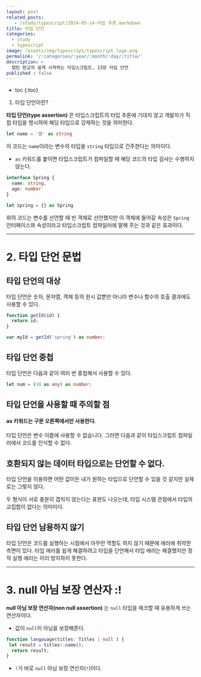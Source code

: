 ```yaml
---
layout: post
related_posts:
   - /study/typescript/2024-05-14-타입 추론.markdown
title: 타입 단언
categories:
  - study
  - typescript
image: /assets/img/typescript/typescript_logo.png
permalink: '/:categories/:year/:month/:day/:title/'
description: >
  캡틴 판교의 쉽게 시작하는 타입스크립트, 13장 타입 단언
published : false
---
```


* toc
{:toc}

1. 타입 단언이란?

**타입 단언(type assertion)** 은 타입스크립트의 타입 추론에 기대치 않고 개발자가 직접 타입을 명시하여 해당 타입으로 강제하는 것을 의미한다.

```ts
let name = '봄' as string
```

이 코드는 `name`이라는 변수의 타입을 `string` 타입으로 간주한다는 의미이다. 

- `as` 키워드를 붙이면 타입스크립트가 컴파일할 때 해당 코드의 타입 검사는 수행하지 않는다. 


```ts
interface Spring {
  name: string,
  age: number
}

let spring = {} as Spring
```

위의 코드는 변수를 선언할 때 빈 객체로 선언했지만 이 객체에 들어갈 속성은 `Spring` 인터페이스와 속성이라고 타입스크립트 컴파일러에 말해 주는 것과 같은 효과이다.

---
# 2. 타입 단언 문법

## 타입 단언의 대상

타입 단언은 숫자, 문자열, 객체 등의 원시 값뿐만 아니라 변수나 함수의 호출 결과에도 사용할 수 있다.

```ts
function getId(id) {
  return id;
}

var myId = getId('spring') as number;
```

## 타입 단언 중첩

타입 단언은 다음과 같이 여러 번 중첩해서 사용할 수 있다.

```ts
let num = (10 as any) as number;
```

## 타입 단언을 사용할 때 주의할 점

#### as 키워드는 구문 오른쪽에서만 사용한다.

타입 단언은 변수 이름에 사용할 수 없습니다. 그러면 다음과 같이 타입스크립트 컴파일러에서 코드를 인식할 수 없다.

## 호환되지 않는 데이터 타입으로는 단언할 수 없다.

타입 단언을 이용하면 어떤 값이든 내가 원하는 타입으로 단언할 수 있을 것 같지만 실제로는 그렇지 않다.

두 형식이 서로 충분히 겹치지 않는다는 표현도 나오는데, 타입 시스템 관점에서 타입의 교집합이 없다는 의미이다.

## 타입 단언 남용하지 않기

타입 단언은 코드를 실행하는 시점에서 아무런 역할도 하지 않기 때문에 에러에 취약한 측면이 있다. 타입 에러를 쉽게 해결하려고 타입을 단언해서 타입 에러는 해결했지만 정작 실행 에러는 미리 방지하지 못한다.

---
# 3. null 아님 보장 연산자 :!

**null 아님 보장 연산자(non null assertion)** 는 `null` 타입을 체크할 때 유용하게 쓰는 연산자이다.

- 값이 `null`이 아님을 보장해준다.

```ts
function langauage(titles: Titles | null ) {
 let result = titles!.name();
  return result;
}
```

- `!`가 바로 `null` 아님 보장 연산자(`!`)이다.